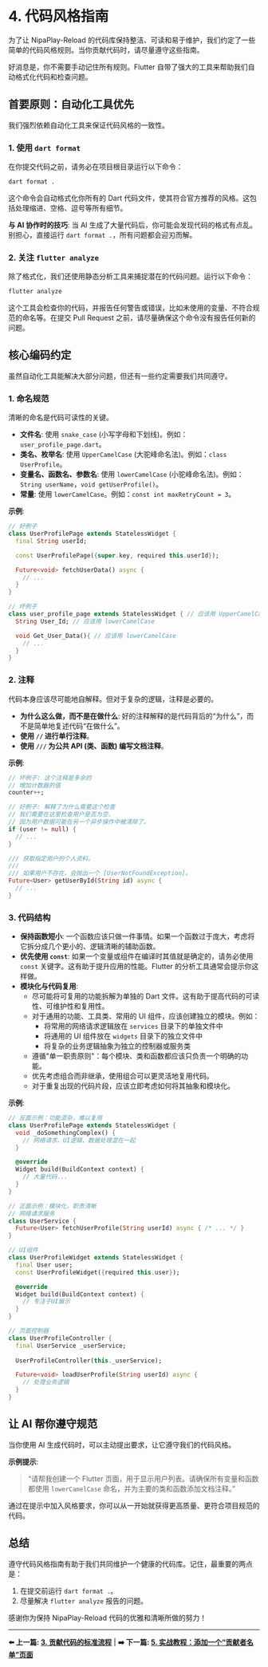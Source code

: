 # 4. 代码风格指南

为了让 NipaPlay-Reload 的代码库保持整洁、可读和易于维护，我们约定了一些简单的代码风格规则。当你贡献代码时，请尽量遵守这些指南。

好消息是，你不需要手动记住所有规则。Flutter 自带了强大的工具来帮助我们自动格式化代码和检查问题。

## 首要原则：自动化工具优先

我们强烈依赖自动化工具来保证代码风格的一致性。

### 1. 使用 `dart format`

在你提交代码之前，请务必在项目根目录运行以下命令：

```bash
dart format .
```

这个命令会自动格式化你所有的 Dart 代码文件，使其符合官方推荐的风格。这包括处理缩进、空格、逗号等所有细节。

**与 AI 协作时的技巧**: 当 AI 生成了大量代码后，你可能会发现代码的格式有点乱。别担心，直接运行 `dart format .`，所有问题都会迎刃而解。

### 2. 关注 `flutter analyze`

除了格式化，我们还使用静态分析工具来捕捉潜在的代码问题。运行以下命令：

```bash
flutter analyze
```

这个工具会检查你的代码，并报告任何警告或错误，比如未使用的变量、不符合规范的命名等。在提交 Pull Request 之前，请尽量确保这个命令没有报告任何新的问题。

## 核心编码约定

虽然自动化工具能解决大部分问题，但还有一些约定需要我们共同遵守。

### 1. 命名规范

清晰的命名是代码可读性的关键。

*   **文件名**: 使用 `snake_case` (小写字母和下划线)。例如：`user_profile_page.dart`。
*   **类名、枚举名**: 使用 `UpperCamelCase` (大驼峰命名法)。例如：`class UserProfile`。
*   **变量名、函数名、参数名**: 使用 `lowerCamelCase` (小驼峰命名法)。例如：`String userName`，`void getUserProfile()`。
*   **常量**: 使用 `lowerCamelCase`。例如：`const int maxRetryCount = 3`。

**示例**:
```dart
// 好例子
class UserProfilePage extends StatelessWidget {
  final String userId;

  const UserProfilePage({super.key, required this.userId});

  Future<void> fetchUserData() async {
    // ...
  }
}

// 坏例子
class user_profile_page extends StatelessWidget { // 应该用 UpperCamelCase
  String User_Id; // 应该用 lowerCamelCase

  void Get_User_Data(){ // 应该用 lowerCamelCase
    // ...
  }
}
```

### 2. 注释

代码本身应该尽可能地自解释。但对于复杂的逻辑，注释是必要的。

*   **为什么这么做，而不是在做什么**: 好的注释解释的是代码背后的“为什么”，而不是简单地复述代码“在做什么”。
*   **使用 `//` 进行单行注释**。
*   **使用 `///` 为公共 API (类、函数) 编写文档注释**。

**示例**:
```dart
// 坏例子: 这个注释是多余的
// 增加计数器的值
counter++;

// 好例子: 解释了为什么需要这个检查
// 我们需要在这里检查用户是否为空，
// 因为用户数据可能在另一个异步操作中被清除了。
if (user != null) {
  // ...
}

/// 获取指定用户的个人资料。
///
/// 如果用户不存在，会抛出一个 [UserNotFoundException]。
Future<User> getUserById(String id) async {
  // ...
}
```

### 3. 代码结构

*   **保持函数短小**: 一个函数应该只做一件事情。如果一个函数过于庞大，考虑将它拆分成几个更小的、逻辑清晰的辅助函数。
*   **优先使用 `const`**: 如果一个变量或组件在编译时其值就是确定的，请务必使用 `const` 关键字。这有助于提升应用的性能。Flutter 的分析工具通常会提示你这样做。
*   **模块化与代码复用**: 
    - 尽可能将可复用的功能拆解为单独的 Dart 文件。这有助于提高代码的可读性、可维护性和复用性。
    - 对于通用的功能、工具类、常用的 UI 组件，应该创建独立的模块。例如：
        * 将常用的网络请求逻辑放在 `services` 目录下的单独文件中
        * 将通用的 UI 组件放在 `widgets` 目录下的独立文件中
        * 将复杂的业务逻辑抽象为独立的控制器或服务类
    - 遵循"单一职责原则"：每个模块、类和函数都应该只负责一个明确的功能。
    - 优先考虑组合而非继承，使用组合可以更灵活地复用代码。
    - 对于重复出现的代码片段，应该立即考虑如何将其抽象和模块化。

**示例**:
```dart
// 反面示例：功能混杂，难以复用
class UserProfilePage extends StatelessWidget {
  void _doSomethingComplex() {
    // 网络请求、UI逻辑、数据处理混在一起
  }

  @override
  Widget build(BuildContext context) {
    // 大量代码...
  }
}

// 正面示例：模块化，职责清晰
// 网络请求服务
class UserService {
  Future<User> fetchUserProfile(String userId) async { /* ... */ }
}

// UI组件
class UserProfileWidget extends StatelessWidget {
  final User user;
  const UserProfileWidget({required this.user});

  @override
  Widget build(BuildContext context) {
    // 专注于UI展示
  }
}

// 页面控制器
class UserProfileController {
  final UserService _userService;
  
  UserProfileController(this._userService);

  Future<void> loadUserProfile(String userId) async {
    // 处理业务逻辑
  }
}
```

## 让 AI 帮你遵守规范

当你使用 AI 生成代码时，可以主动提出要求，让它遵守我们的代码风格。

**示例提示**:

> “请帮我创建一个 Flutter 页面，用于显示用户列表。请确保所有变量和函数都使用 `lowerCamelCase` 命名，并为主要的类和函数添加文档注释。”

通过在提示中加入风格要求，你可以从一开始就获得更高质量、更符合项目规范的代码。

## 总结

遵守代码风格指南有助于我们共同维护一个健康的代码库。记住，最重要的两点是：

1. 在提交前运行 `dart format .`。
2. 尽量解决 `flutter analyze` 报告的问题。

感谢你为保持 NipaPlay-Reload 代码的优雅和清晰所做的努力！

---

**⬅️ 上一篇: [3. 贡献代码的标准流程](03-How-To-Contribute.md)** | **➡️ 下一篇: [5. 实战教程：添加一个“贡献者名单”页面](05-Example-Add-A-New-Page.md)**
